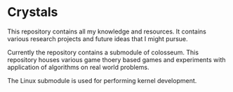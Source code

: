 # Crystals

This repository contains all my knowledge and resources.
It contains various research projects and future ideas that I might pursue.

Currently the repository contains a submodule of colosseum. This repository houses various game thoery based games and experiments with application of algorithms on real world problems.

The Linux submodule is used for performing kernel development.